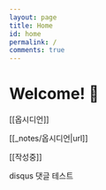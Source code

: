 ```yaml
---
layout: page
title: Home
id: home
permalink: /
comments: true
---
```


# Welcome! 🌱

[[옵시디언]]

[[_notes/옵시디언|url]]

[[작성중]]

disqus 댓글 테스트

<style>
  .wrapper {
    max-width: 46em;
  }
</style>
